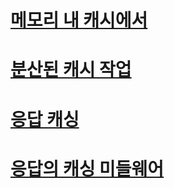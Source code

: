 # [메모리 내 캐시에서](memory.md)
# [분산된 캐시 작업](distributed.md)
# [응답 캐싱](response.md)
# [응답의 캐싱 미들웨어](middleware.md)
